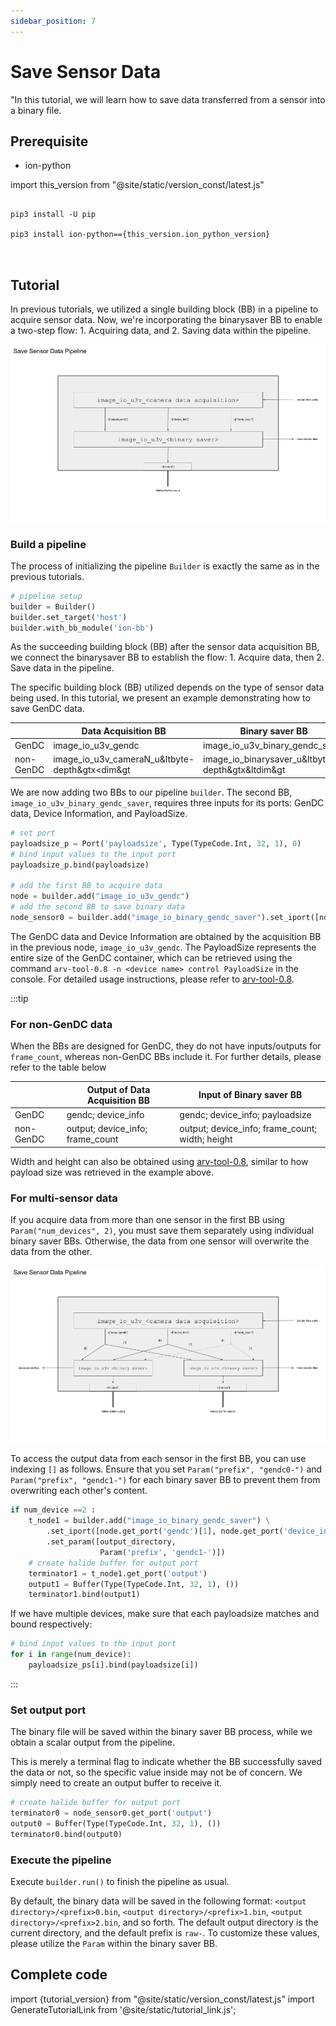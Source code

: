 ```yaml
---
sidebar_position: 7
---
```


# Save Sensor Data

"In this tutorial, we will learn how to save data transferred from a sensor into a binary file.

## Prerequisite

* ion-python

import this_version from "@site/static/version_const/latest.js"

<pre>
<code class="language-bash">
pip3 install -U pip<br />
pip3 install ion-python=={this_version.ion_python_version}<br />
</code>
</pre>

## Tutorial

In previous tutorials, we utilized a single building block (BB) in a pipeline to acquire sensor data. Now, we're incorporating the binarysaver BB to enable a two-step flow: 1. Acquiring data, and 2. Saving data within the pipeline.

![binarysaver-bb-after-data-acquisition-BB](../img/tutorial4-single-sensor.png)

### Build a pipeline

The process of initializing the pipeline `Builder` is exactly the same as in the previous tutorials. 

```python
# pipeline setup
builder = Builder()
builder.set_target('host')
builder.with_bb_module('ion-bb')
```

As the succeeding building block (BB) after the sensor data acquisition BB, we connect the binarysaver BB to establish the flow: 1. Acquire data, then 2. Save data in the pipeline.

The specific building block (BB) utilized depends on the type of sensor data being used. In this tutorial, we present an example demonstrating how to save GenDC data.

|           | Data Acquisition BB                            | Binary saver BB                                  |
|-----------|------------------------------------------------|--------------------------------------------------|
| GenDC     | image_io_u3v_gendc                             | image_io_u3v_binary_gendc_saver                  |
| non-GenDC | image_io_u3v_cameraN_u&ltbyte-depth&gtx<dim&gt | image_io_binarysaver_u&ltbyte-depth&gtx&ltdim&gt |

We are now adding two BBs to our pipeline `builder`. The second BB, `image_io_u3v_binary_gendc_saver`, requires three inputs for its ports: GenDC data, Device Information, and PayloadSize.

```python
# set port
payloadsize_p = Port('payloadsize', Type(TypeCode.Int, 32, 1), 0)
# bind input values to the input port
payloadsize_p.bind(payloadsize)

# add the first BB to acquire data
node = builder.add("image_io_u3v_gendc")
# add the second BB to save binary data 
node_sensor0 = builder.add("image_io_binary_gendc_saver").set_iport([node.get_port('gendc')[0], node.get_port('device_info')[0], payloadsize_p, ])
```

The GenDC data and Device Information are obtained by the acquisition BB in the previous node, `image_io_u3v_gendc`. The PayloadSize represents the entire size of the GenDC container, which can be retrieved using the command `arv-tool-0.8 -n <device name> control PayloadSize` in the console. For detailed usage instructions, please refer to [arv-tool-0.8](../../external/aravis/arv-tools).

:::tip

### For non-GenDC data

When the BBs are designed for GenDC, they do not have inputs/outputs for `frame_count`, whereas non-GenDC BBs include it. For further details, please refer to the table below

|           | Output of Data Acquisition BB                  | Input of Binary saver BB                         |
|-----------|------------------------------------------------|--------------------------------------------------|
| GenDC     | gendc; device_info                             | gendc; device_info; payloadsize                  |
| non-GenDC | output; device_info; frame_count               | output; device_info; frame_count; width; height  |

Width and height can also be obtained using [arv-tool-0.8](../../external/aravis/arv-tools), similar to how payload size was retrieved in the example above.

### For multi-sensor data

If you acquire data from more than one sensor in the first BB using `Param("num_devices", 2)`, you must save them separately using individual binary saver BBs. Otherwise, the data from one sensor will overwrite the data from the other.

![binarysaver-bb-after-data-acquisition-BB-multi-sensor](../img/tutorial4-multi-sensor.png)

To access the output data from each sensor in the first BB, you can use indexing `[]` as follows. Ensure that you set `Param("prefix", "gendc0-")` and `Param("prefix", "gendc1-")` for each binary saver BB to prevent them from overwriting each other's content.

```python
if num_device ==2 :
    t_node1 = builder.add("image_io_binary_gendc_saver") \
        .set_iport([node.get_port('gendc')[1], node.get_port('device_info')[1], payloadsize_ps[1], ]) \
        .set_param([output_directory,
                    Param('prefix', 'gendc1-')])
    # create halide buffer for output port
    terminator1 = t_node1.get_port('output')
    output1 = Buffer(Type(TypeCode.Int, 32, 1), ())
    terminator1.bind(output1)
```

If we have multiple devices, make sure that each payloadsize matches and bound respectively:
```python
# bind input values to the input port
for i in range(num_device):
    payloadsize_ps[i].bind(payloadsize[i])
```

:::

### Set output port

The binary file will be saved within the binary saver BB process, while we obtain a scalar output from the pipeline.

This is merely a terminal flag to indicate whether the BB successfully saved the data or not, so the specific value inside may not be of concern. We simply need to create an output buffer to receive it.

```python
# create halide buffer for output port
terminator0 = node_sensor0.get_port('output')
output0 = Buffer(Type(TypeCode.Int, 32, 1), ())
terminator0.bind(output0)
```

### Execute the pipeline

Execute `builder.run()` to finish the pipeline as usual.

By default, the binary data will be saved in the following format: `<output directory>/<prefix>0.bin`, `<output directory>/<prefix>1.bin`, `<output directory>/<prefix>2.bin`, and so forth. The default output directory is the current directory, and the default prefix is `raw-`. To customize these values, please utilize the `Param` within the binary saver BB.

## Complete code

import {tutorial_version} from "@site/static/version_const/latest.js"
import GenerateTutorialLink from '@site/static/tutorial_link.js';

<GenerateTutorialLink language="python" tag={tutorial_version} tutorialfile="tutorial4_save_data" />
